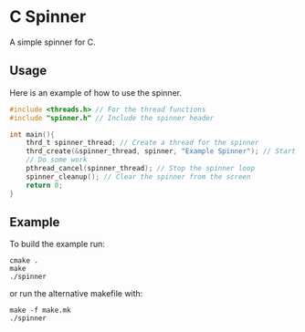 # C Spinner

A simple spinner for C.

## Usage

Here is an example of how to use the spinner.

```c
#include <threads.h> // For the thread functions
#include "spinner.h" // Include the spinner header

int main(){
    thrd_t spinner_thread; // Create a thread for the spinner
    thrd_create(&spinner_thread, spinner, "Example Spinner"); // Start the spinner with a message
    // Do some work
    pthread_cancel(spinner_thread); // Stop the spinner loop
    spinner_cleanup(); // Clear the spinner from the screen
    return 0;
}
```

## Example

To build the example run:
```
cmake .
make
./spinner
```

or run the alternative makefile with:
```
make -f make.mk
./spinner
```
